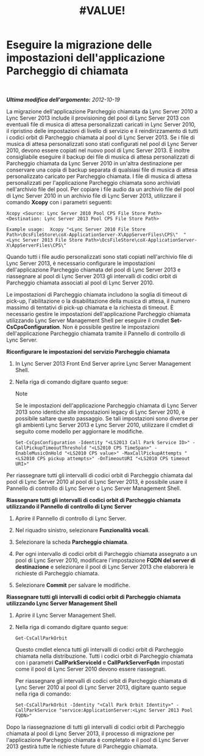 ﻿---
title: "#VALUE!"
TOCTitle: "#VALUE!"
ms:assetid: 23b192d2-93ec-42a8-b175-b6ed502a2c35
ms:mtpsurl: https://technet.microsoft.com/it-it/library/JJ687993(v=OCS.15)
ms:contentKeyID: 49887478
ms.date: 08/24/2015
mtps_version: v=OCS.15
ms.translationtype: HT
---

# Eseguire la migrazione delle impostazioni dell'applicazione Parcheggio di chiamata

 

_**Ultima modifica dell'argomento:** 2012-10-19_

La migrazione dell'applicazione Parcheggio chiamata da Lync Server 2010 a Lync Server 2013 include il provisioning del pool di Lync Server 2013 con eventuali file di musica di attesa personalizzati caricati in Lync Server 2010, il ripristino delle impostazioni di livello di servizio e il reindirizzamento di tutti i codici orbit di Parcheggio chiamata al pool di Lync Server 2013. Se i file di musica di attesa personalizzati sono stati configurati nel pool di Lync Server 2010, devono essere copiati nel nuovo pool di Lync Server 2013. È inoltre consigliabile eseguire il backup dei file di musica di attesa personalizzati di Parcheggio chiamata da Lync Server 2010 in un'altra destinazione per conservare una copia di backup separata di qualsiasi file di musica di attesa personalizzato caricato per Parcheggio chiamata. I file di musica di attesa personalizzati per l'applicazione Parcheggio chiamata sono archiviati nell'archivio file del pool. Per copiare i file audio da un archivio file del pool di Lync Server 2010 in un archivio file di Lync Server 2013, utilizzare il comando **Xcopy** con i parametri seguenti:

```
Xcopy <Source: Lync Server 2010 Pool CPS File Store Path> <Destination: Lync Server 2013 Pool CPS File Store Path>
```
```
Example usage:  Xcopy "<Lync Server 2010 File Store Path>\OcsFileStore\coX-ApplicationServer-X\AppServerFiles\CPS\"  "<Lync Server 2013 File Store Path>\OcsFileStore\coX-ApplicationServer-X\AppServerFiles\CPS\" 
```

Quando tutti i file audio personalizzati sono stati copiati nell'archivio file di Lync Server 2013, è necessario configurare le impostazioni dell'applicazione Parcheggio chiamata del pool di Lync Server 2013 e riassegnare al pool di Lync Server 2013 gli intervalli di codici orbit di Parcheggio chiamata associati al pool di Lync Server 2010.

Le impostazioni di Parcheggio chiamata includono la soglia di timeout di pick-up, l'abilitazione o la disabilitazione della musica di attesa, il numero massimo di tentativi di pick-up chiamata e la richiesta di timeout. È necessario gestire le impostazioni dell'applicazione Parcheggio chiamata utilizzando Lync Server Management Shell per eseguire il cmdlet **Set-CsCpsConfiguration**. Non è possibile gestire le impostazioni dell'applicazione Parcheggio chiamata tramite il Pannello di controllo di Lync Server.

**Riconfigurare le impostazioni del servizio Parcheggio chiamata**

1.  In Lync Server 2013 Front End Server aprire Lync Server Management Shell.

2.  Nella riga di comando digitare quanto segue:
    

    > [!NOTE]
    > Se le impostazioni dell'applicazione Parcheggio chiamata di Lync Server 2013 sono identiche alle impostazioni legacy di Lync Server 2010, è possibile saltare questo passaggio. Se tali impostazioni sono diverse per gli ambienti Lync Server 2013 e Lync Server 2010, utilizzare il cmdlet di seguito come modello per aggiornare le modifiche.

    
        Set-CsCpsConfiguration -Identity "<LS2013 Call Park Service ID>" -CallPickupTimeoutThreshold "<LS2010 CPS TimeSpan>" -EnableMusicOnHold "<LS2010 CPS value>" -MaxCallPickupAttempts "<LS2010 CPS pickup attempts>" -OnTimeoutURI "<LS2010 CPS timeout URI>"

Per riassegnare tutti gli intervalli di codici orbit di Parcheggio chiamata dal pool di Lync Server 2010 al pool di Lync Server 2013, è possibile usare il Pannello di controllo di Lync Server o Lync Server Management Shell.

**Riassegnare tutti gli intervalli di codici orbit di Parcheggio chiamata utilizzando il Pannello di controllo di Lync Server**

1.  Aprire il Pannello di controllo di Lync Server.

2.  Nel riquadro sinistro, selezionare **Funzionalità vocali**.

3.  Selezionare la scheda **Parcheggio chiamata**.

4.  Per ogni intervallo di codici orbit di Parcheggio chiamata assegnato a un pool di Lync Server 2010, modificare l'impostazione **FQDN del server di destinazione** e selezionare il pool di Lync Server 2013 che elaborerà le richieste di Parcheggio chiamata.

5.  Selezionare **Commit** per salvare le modifiche.

**Riassegnare tutti gli intervalli di codici orbit di Parcheggio chiamata utilizzando Lync Server Management Shell**

1.  Aprire il Lync Server Management Shell.

2.  Nella riga di comando digitare quanto segue:
    
        Get-CsCallParkOrbit
    
    Questo cmdlet elenca tutti gli intervalli di codici orbit di Parcheggio chiamata nella distribuzione. Tutti i codici orbit di Parcheggio chiamata con i parametri **CallParkServiceId** e **CallParkServerFqdn** impostati come il pool di Lync Server 2010 devono essere riassegnati.
    
    Per riassegnare gli intervalli di codici orbit di Parcheggio chiamata di Lync Server 2010 al pool di Lync Server 2013, digitare quanto segue nella riga di comando:
    
        Set-CsCallParkOrbit -Identity "<Call Park Orbit Identity>" -CallParkService "service:ApplicationServer:<Lync Server 2013 Pool FQDN>"

Dopo la riassegnazione di tutti gli intervalli di codici orbit di Parcheggio chiamata al pool di Lync Server 2013, il processo di migrazione per l'applicazione Parcheggio chiamata è completato e il pool di Lync Server 2013 gestirà tutte le richieste future di Parcheggio chiamata.

